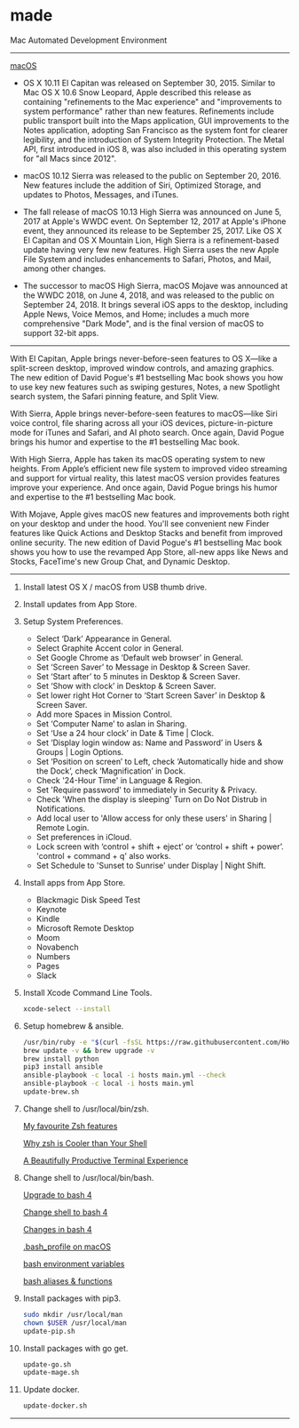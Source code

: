 # made

Mac Automated Development Environment

----

[macOS](https://en.wikipedia.org/wiki/MacOS)

* OS X 10.11 El Capitan was released on September 30, 2015. Similar to Mac OS X 10.6 Snow Leopard, Apple described this release as containing "refinements to the Mac experience" and "improvements to system performance" rather than new features. Refinements include public transport built into the Maps application, GUI improvements to the Notes application, adopting San Francisco as the system font for clearer legibility, and the introduction of System Integrity Protection. The Metal API, first introduced in iOS 8, was also included in this operating system for "all Macs since 2012".

* macOS 10.12 Sierra was released to the public on September 20, 2016. New features include the addition of Siri, Optimized Storage, and updates to Photos, Messages, and iTunes.

* The fall release of macOS 10.13 High Sierra was announced on June 5, 2017 at Apple's WWDC event. On September 12, 2017 at Apple's iPhone event, they announced its release to be September 25, 2017. Like OS X El Capitan and OS X Mountain Lion, High Sierra is a refinement-based update having very few new features. High Sierra uses the new Apple File System and includes enhancements to Safari, Photos, and Mail, among other changes.

* The successor to macOS High Sierra, macOS Mojave was announced at the WWDC 2018, on June 4, 2018, and was released to the public on September 24, 2018. It brings several iOS apps to the desktop, including Apple News, Voice Memos, and Home; includes a much more comprehensive "Dark Mode", and is the final version of macOS to support 32-bit apps.

----

With El Capitan, Apple brings never-before-seen features to OS X—like a split-screen
desktop, improved window controls, and amazing graphics.  The new edition of David
Pogue's #1 bestselling Mac book shows you how to use key new features such as swiping
gestures, Notes, a new Spotlight search system, the Safari pinning feature, and Split View.

With Sierra, Apple brings never-before-seen features to macOS—like Siri voice control,
file sharing across all your iOS devices, picture-in-picture mode for iTunes and Safari,
and AI photo search. Once again, David Pogue brings his humor and expertise to the #1
bestselling Mac book.

With High Sierra, Apple has taken its macOS operating system to new heights. From
Apple’s efficient new file system to improved video streaming and support for virtual
reality, this latest macOS version provides features improve your experience. And once
again, David Pogue brings his humor and expertise to the #1 bestselling Mac book.

With Mojave, Apple gives macOS new features and improvements both right on your desktop and under the hood. You'll see convenient new Finder features like Quick Actions and Desktop Stacks and benefit from improved online security. The new edition of David Pogue's #1 bestselling Mac book shows you how to use the revamped App Store, all-new apps like News and Stocks, FaceTime's new Group Chat, and Dynamic Desktop.

----

1. Install latest OS X / macOS from USB thumb drive.

2. Install updates from App Store.

3. Setup System Preferences.
   * Select ‘Dark’ Appearance in General.
   * Select Graphite Accent color in General.
   * Set Google Chrome as ‘Default web browser’ in General.
   * Set ‘Screen Saver’ to Message in Desktop & Screen Saver.
   * Set ‘Start after’ to 5 minutes in Desktop & Screen Saver.
   * Set ‘Show with clock’ in Desktop & Screen Saver.
   * Set lower right Hot Corner to ‘Start Screen Saver’ in Desktop & Screen Saver.
   * Add more Spaces in Mission Control.
   * Set ‘Computer Name’ to aslan in Sharing.
   * Set ‘Use a 24 hour clock’ in Date & Time | Clock.
   * Set ‘Display login window as: Name and Password’ in Users & Groups | Login Options.
   * Set ‘Position on screen’ to Left, check ‘Automatically hide and show the Dock’, check ‘Magnification’ in Dock.
   * Check '24-Hour Time' in Language & Region.
   * Set 'Require password' to immediately in Security & Privacy.
   * Check 'When the display is sleeping' Turn on Do Not Distrub in Notifications.
   * Add local user to 'Allow access for only these users' in Sharing | Remote Login.
   * Set preferences in iCloud.
   * Lock screen with ‘control + shift + eject’ or ‘control + shift + power’. 'control + command + q' also works.
   * Set Schedule to 'Sunset to Sunrise' under Display | Night Shift.

4. Install apps from App Store.
    * Blackmagic Disk Speed Test
    * Keynote
    * Kindle
    * Microsoft Remote Desktop
    * Moom
    * Novabench
    * Numbers
    * Pages
    * Slack

5. Install Xcode Command Line Tools.

    ```bash
    xcode-select --install
    ```

6. Setup homebrew & ansible.

    ```bash
    /usr/bin/ruby -e "$(curl -fsSL https://raw.githubusercontent.com/Homebrew/install/master/install)"
    brew update -v && brew upgrade -v
    brew install python
    pip3 install ansible
    ansible-playbook -c local -i hosts main.yml --check
    ansible-playbook -c local -i hosts main.yml
    update-brew.sh
    ```

7. Change shell to /usr/local/bin/zsh.

    [My favourite Zsh features](https://code.joejag.com/2014/why-zsh.html)

    [Why zsh is Cooler than Your Shell](https://www.slideshare.net/brendon_jag/why-zsh-is-cooler-than-your-shell?next_slideshow=1)

    [A Beautifully Productive Terminal Experience](https://mikebuss.com/2014/02/02/a-beautiful-productive-terminal-experience/)

8. Change shell to /usr/local/bin/bash.

    [Upgrade to bash 4](http://clubmate.fi/upgrade-to-bash-4-in-mac-os-x/)

    [Change shell to bash 4](https://stackoverflow.com/questions/453236/how-to-set-my-default-shell-on-mac)

    [Changes in bash 4](http://tldp.org/LDP/abs/html/bashver4.html)

    [.bash_profile on macOS](https://scriptingosx.com/2017/04/about-bash_profile-and-bashrc-on-macos/)

    [bash environment variables](https://scriptingosx.com/2017/04/on-bash-environment-variables/)

    [bash aliases & functions](https://scriptingosx.com/2017/05/configuring-bash-with-aliases-and-functions/)

9. Install packages with pip3.

    ```bash
    sudo mkdir /usr/local/man
    chown $USER /usr/local/man
    update-pip.sh
    ```

10. Install packages with go get.

    ```bash
    update-go.sh
    update-mage.sh
    ```

11. Update docker.

    ```bash
    update-docker.sh
    ```

----
